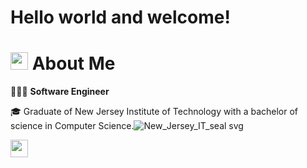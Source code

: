 # Hello world and welcome!

# <img src="https://user-images.githubusercontent.com/36449190/217968913-a69b74e5-dbc8-4d06-ab52-e497a796635c.png" width="28"> About Me

🧑🏻‍💻 **Software Engineer**

🎓 Graduate of New Jersey Institute of Technology with a bachelor of science in Computer Science.![New_Jersey_IT_seal svg](https://user-images.githubusercontent.com/36449190/217971184-d2af5502-fc29-44c2-a85c-a8751500bc28.png)

<img src="[Uploading New_Jersey_IT_seal.svg.png…]()" width="28"> 
